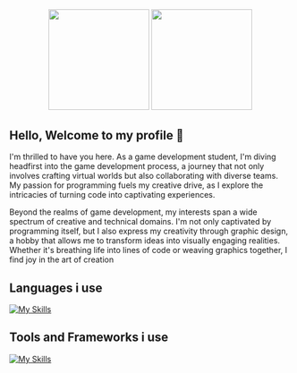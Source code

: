 ##
<div align="center">
<img height="180em" src="https://github-readme-stats.vercel.app/api?username=squeenz&show_icons=true&theme=aura_dark&include_all_commits=true&count_private=true"/>
<img height="180em" src="https://github-readme-stats.vercel.app/api/top-langs/?username=squeenz&size_weight=0.5&count_weight=0.5&theme=aura_dark"/>
</div>

<div align="left">
 
## Hello, Welcome to my profile 👋

I'm thrilled to have you here. As a game development student, I'm diving headfirst into the game development process, a journey that not only involves crafting virtual worlds but also collaborating with diverse teams. My passion for programming fuels my creative drive, as I explore the intricacies of turning code into captivating experiences.

Beyond the realms of game development, my interests span a wide spectrum of creative and technical domains. I'm not only captivated by programming itself, but I also express my creativity through graphic design, a hobby that allows me to transform ideas into visually engaging realities. Whether it's breathing life into lines of code or weaving graphics together, I find joy in the art of creation

## Languages i use
[![My Skills](https://skillicons.dev/icons?i=js,html,css,php,python,cpp,cs)](https://skillicons.dev)
 
 ## Tools and Frameworks i use
 [![My Skills](https://skillicons.dev/icons?i=unity,unreal,laravel,net,vue)](https://skillicons.dev)
 
</div>
